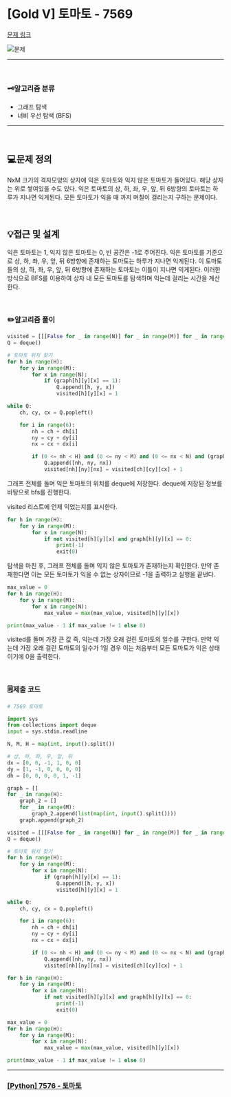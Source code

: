 # [Gold V] 토마토 - 7569 
[문제 링크](https://www.acmicpc.net/problem/7569)

![문제](https://github.com/user-attachments/assets/eb84a97a-121b-4d36-9f25-7270a001d7e6)

---

<br>

### 🗝️알고리즘 분류
- 그래프 탐색
- 너비 우선 탐색 (BFS)

---

<br>

## 💻문제 정의

NxM 크기의 격자모양의 상자에 익은 토마토와 익지 않은 토마토가 들어있다. 해당 상자는 위로 쌓여있을 수도 있다. 익은 토마토의 상, 하, 좌, 우, 앞, 뒤 6방향의 토마토는 하루가 지나면 익게된다. 모든 토마토가 익을 때 까지 며칠이 걸리는지 구하는 문제이다.

<br>

## 💡접근 및 설계

익은 토마토는 1, 익지 않은 토마토는 0, 빈 공간은 -1로 주어진다. 익은 토마토를 기준으로 상, 하, 좌, 우, 앞, 뒤 6방향에 존재하는 토마토는 하루가 지나면 익게된다. 이 토마토들의 상, 하, 좌, 우, 앞, 뒤 6방향에 존재하는 토마토는 이틀이 지나면 익게된다. 이러한 방식으로 BFS를 이용하여 상자 내 모든 토마토를 탐색하며 익는데 걸리는 시간을 계산한다.

<br>

### ✏️알고리즘 풀이

```python
visited = [[[False for _ in range(N)] for _ in range(M)] for _ in range(H)]
Q = deque()

# 토마토 위치 찾기
for h in range(H):
    for y in range(M):
        for x in range(N):
            if (graph[h][y][x] == 1):
                Q.append([h, y, x])
                visited[h][y][x] = 1

while Q:
    ch, cy, cx = Q.popleft()

    for i in range(6):
        nh = ch + dh[i]
        ny = cy + dy[i]
        nx = cx + dx[i]

        if (0 <= nh < H) and (0 <= ny < M) and (0 <= nx < N) and (graph[nh][ny][nx] == 0) and not visited[nh][ny][nx]:
            Q.append([nh, ny, nx])
            visited[nh][ny][nx] = visited[ch][cy][cx] + 1
```

그래프 전체를 돌며 익은 토마토의 위치를 deque에 저장한다. deque에 저장된 정보를 바탕으로 bfs를 진행한다.

visited 리스트에 언제 익었는지를 표시한다.

```python
for h in range(H):
    for y in range(M):
        for x in range(N):
            if not visited[h][y][x] and graph[h][y][x] == 0:
                print(-1)
                exit(0)
```

탐색을 마친 후, 그래프 전체를 돌며 익지 않은 토마토가 존재하는지 확인한다. 만약 존재한다면 이는 모든 토마토가 익을 수 없는 상자이므로 -1을 출력하고 실행을 끝낸다.

```python
max_value = 0
for h in range(H):
    for y in range(M):
        for x in range(N):
            max_value = max(max_value, visited[h][y][x])

print(max_value - 1 if max_value != 1 else 0)
```

visited를 돌며 가장 큰 값 즉, 익는데 가장 오래 걸린 토마토의 일수를 구한다. 만약 익는데 가장 오래 걸린 토마토의 일수가 1일 경우 이는 처음부터 모든 토마토가 익은 상태이기에 0을 출력한다.

<br>

### 🗒️제출 코드

```python
# 7569 토마토

import sys
from collections import deque
input = sys.stdin.readline

N, M, H = map(int, input().split())

# 상, 하, 좌, 우, 앞, 뒤
dx = [0, 0, -1, 1, 0, 0]
dy = [1, -1, 0, 0, 0, 0]
dh = [0, 0, 0, 0, 1, -1]

graph = []
for _ in range(H):
    graph_2 = []
    for _ in range(M):
        graph_2.append(list(map(int, input().split())))
    graph.append(graph_2)

visited = [[[False for _ in range(N)] for _ in range(M)] for _ in range(H)]
Q = deque()

# 토마토 위치 찾기
for h in range(H):
    for y in range(M):
        for x in range(N):
            if (graph[h][y][x] == 1):
                Q.append([h, y, x])
                visited[h][y][x] = 1

while Q:
    ch, cy, cx = Q.popleft()

    for i in range(6):
        nh = ch + dh[i]
        ny = cy + dy[i]
        nx = cx + dx[i]

        if (0 <= nh < H) and (0 <= ny < M) and (0 <= nx < N) and (graph[nh][ny][nx] == 0) and not visited[nh][ny][nx]:
            Q.append([nh, ny, nx])
            visited[nh][ny][nx] = visited[ch][cy][cx] + 1

for h in range(H):
    for y in range(M):
        for x in range(N):
            if not visited[h][y][x] and graph[h][y][x] == 0:
                print(-1)
                exit(0)

max_value = 0
for h in range(H):
    for y in range(M):
        for x in range(N):
            max_value = max(max_value, visited[h][y][x])

print(max_value - 1 if max_value != 1 else 0)
```

---

### [[Python] 7576 - 토마토](https://do-heewan.tistory.com/161)